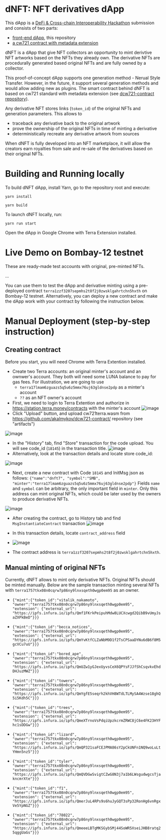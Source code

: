 # dNFT: NFT derivatives dApp 

This dApp is a [DeFi & Cross-chain Interoperability Hackathon](https://gitcoin.co/issue/terra-money/bounties/2/100026890) submission and consists of two parts:

- [front-end dApp](https://github.com/akalmykov/dcw721-dapp/), this repository
- [a cw721 contract with metadata extension](https://github.com/akalmykov/dcw721-contract/)

dNFT is a dApp that give NFT collectors an opportunity to mint derivtive NFT artworks based on the NFTs they already own. The derivative NFTs are procedurally generated based original NFTs and are fully owned by a collector. 

This proof-of-concept dApp supports one generation method - Nerual Style Transfer. However, in the future, it support several generation methods and would allow adding new as plugins. The smart contract behind dNFT is based on cw721 standard with metadata extension (see [dcw721-contract repository](https://github.com/akalmykov/dcw721-contract/)). 

Any derivative NFT stores links (`token_id`) of the original NFTs and generation parameters. This allows to

- traceback any derivative back to the original artwork
- prove the ownership of the original NFTs in time of minting a derivative
- deterministically recreate any derivative artwork from sources

When dNFT is fully developed into an NFT marketplace, it will allow the creators earn royalties from sale and re-sale of the derivatives based on their original NFTs. 

# Building and Running locally
To build dNFT dApp, install Yarn, go to the repository root and execute:

`yarn install`

`yarn build`

To launch dNFT locally, run:

`yarn run start`

Open the dApp in Google Chrome with Terra Extension installed.

# Live Demo on Bombay-12 testnet

These are ready-made test accounts with original, pre-minted NFTs.

...

You can use them to test the dApp and derivative minting using a pre-deployed contract `terra1zzf3207sepmhs2t8f2j0zwsklgahrtchn5hxth` on Bombay-12 testnet.
Alternatively, you can deploy a new contract and make the dApp work with your contract by following the instruction below.

# Manual Deployment (step-by-step instruction)
## Creating contract

Before you start, you will need Chrome with Terra Extention installed. 

- Create two Terra accounts: an original minter's account and an ownwer's account. They both will need some LUNA balance to pay for gas fees. For illustration, we are going to use
    - `terra17lmam6zguazs5q5u6z5mmx76uj63gldnse2pdp` as a minter's account
    - `??` as an NFT owner's account
- First, we need to login to Terra Extention and authorize in https://station.terra.money/contracts with the minter's account
![image](https://user-images.githubusercontent.com/4420479/140627523-4503e432-3e6e-44dc-84e6-c8c8de97f0d1.png)
- Click "Upload" button, and upload cw721terra.wasm from https://github.com/akalmykov/dcw721-contract/ repository (see "artifacts")
 
![image](https://user-images.githubusercontent.com/4420479/140627562-a910040d-b5e9-464b-bde2-b1bae40bd01e.png)
- In the "History" tab, find "Store" transaction for the code upload. You will see code_id (`18145`) in the transaction title.
![image](https://user-images.githubusercontent.com/4420479/140627722-0fc199a8-574e-4f12-a42d-cccdf160106e.png)
- Alternatively, look at the transaction details and locate store code_id:

![image](https://user-images.githubusercontent.com/4420479/140627739-acd20249-e7d5-47b4-996c-4a2f05424772.png)
- Next, create a new contract with Code `18145` and InitMsg json as follows:
`{"name":"dnft7", "symbol":"SMB", "minter":"terra17lmam6zguazs5q5u6z5mmx76uj63gldnse2pdp"}`
Fields `name` and `symbol` can be arbitrary, the only important field in `minter`. Only this address can mint original NFTs, which could be later used by the owners to produce derivative NFTs.

![image](https://user-images.githubusercontent.com/4420479/140645746-6bfd1330-55ce-4897-b905-978354049c6c.png)
- After creating the contract, go to History tab and find `MsgInstantiateContract` transaction
![image](https://user-images.githubusercontent.com/4420479/140627714-59027b81-e12e-40b5-9111-f761affefc15.png)
- In this transaction details, locate `contract_address` field
- ![image](https://user-images.githubusercontent.com/4420479/140645930-d0da648a-eb48-451b-8831-a938abdfdf50.png)

- The contract address is `terra1zzf3207sepmhs2t8f2j0zwsklgahrtchn5hxth`. 
## Manual minting of original NFTs

Currently, dNFT allows to mint only derivative NFTs. Original NFTs should be minted manually. Below are the sample transaction minting several NFTs with `terra1757tkx08n0cqrw7p86ny9lnxsqeth0wgp0em95` as an owner.  

- `{"mint":{"token_id":"vitalik_nakamoto", "owner":"terra1757tkx08n0cqrw7p86ny9lnxsqeth0wgp0em95", "extension": {"external_url": "https://ipfs.infura.io/ipfs/Qmf1FKrkPeipuhMdw8LUCXcwgd2QibB9vUmyJsaZXPkBeD"}}}`

- `{"mint":{"token_id":"becca_notices", "owner":"terra1757tkx08n0cqrw7p86ny9lnxsqeth0wgp0em95", "extension": {"external_url": "https://ipfs.infura.io/ipfs/QmYvKtfCLZaNbM9D1f2TsCPSaaDYNu6dB6f8M5gcVCu7uU"}}}`

- `{"mint":{"token_id":"bored_ape", "owner":"terra1757tkx08n0cqrw7p86ny9lnxsqeth0wgp0em95", "extension": {"external_url": "https://ipfs.infura.io/ipfs/QmUZw1yGJexUyvsCeX6QPYsFJJfShCsqvkvEhdDHJuzMWZ"}}}`

- `{"mint":{"token_id":"towers", "owner":"terra1757tkx08n0cqrw7p86ny9lnxsqeth0wgp0em95", "extension": {"external_url": "https://ipfs.infura.io/ipfs/QmYgfE5seqrh2khVH8WTdLTLMySA4Wzse18ghQ5i5Kdh5C"}}}`

- `{"mint":{"token_id":"trees", "owner":"terra1757tkx08n0cqrw7p86ny9lnxsqeth0wgp0em95", "extension": {"external_url": "https://ipfs.infura.io/ipfs/QmeXTrnoVsPdqiUpzkcrmZRWC8jC6e4FK23HYFhc1sDDGw"}}}`

- `{"mint":{"token_id":"lizard", "owner":"terra1757tkx08n0cqrw7p86ny9lnxsqeth0wgp0em95", "extension": {"external_url": "https://ipfs.infura.io/ipfs/QmQP321saFCEJPMA86sY2pCkUNFn1NQ9woLuLtYHmn5nz5"}}}`

- `{"mint":{"token_id":"tyler", "owner":"terra1757tkx08n0cqrw7p86ny9lnxsqeth0wgp0em95", "extension": {"external_url": "https://ipfs.infura.io/ipfs/QmQVDGwSvigtCZwG8N3j7a1b6LWsgudwgcsTjakncmrXte"}}}`

- `{"mint":{"token_id":"f1", "owner":"terra1757tkx08n0cqrw7p86ny9lnxsqeth0wgp0em95", "extension": {"external_url": "https://ipfs.infura.io/ipfs/QmerJuL4RPs9s6huJyGQT3sPp32RonHg6vnRgxVe5YpNGZ"}}}`

- `{"mint":{"token_id":"78022", "owner":"terra1757tkx08n0cqrw7p86ny9lnxsqeth0wgp0em95", "extension": {"external_url": "https://ipfs.infura.io/ipfs/QmeeeLBTgMKSGybSMj44SoWR5XseiJHB8ratq25qggUaGs"}}}`


